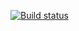 [![Build status](https://ci.appveyor.com/api/projects/status/hkkaam3gemhc5dl5?svg=true)](https://ci.appveyor.com/project/MAGZSIM/pattern)